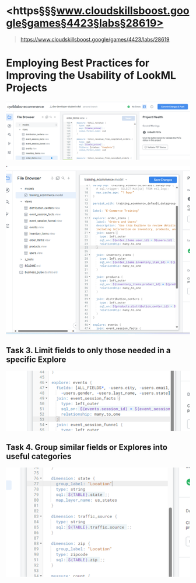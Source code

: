 # <https§§§www.cloudskillsboost.google§games§4423§labs§28619>
> <https://www.cloudskillsboost.google/games/4423/labs/28619>

# Employing Best Practices for Improving the Usability of LookML Projects


![Alt text](image.png)

![Alt text](image-1.png)

## Task 3. Limit fields to only those needed in a specific Explore

![Alt text](image-2.png)

## Task 4. Group similar fields or Explores into useful categories


![Alt text](image-3.png)